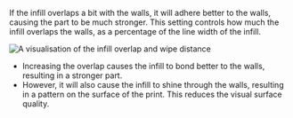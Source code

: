 If the infill overlaps a bit with the walls, it will adhere better to the walls, causing the part to be much stronger. This setting controls how much the infill overlaps the walls, as a percentage of the line width of the infill.

![A visualisation of the infill overlap and wipe distance](images/infill_overlap.svg)

* Increasing the overlap causes the infill to bond better to the walls, resulting in a stronger part.
* However, it will also cause the infill to shine through the walls, resulting in a pattern on the surface of the print. This reduces the visual surface quality.